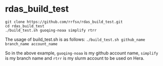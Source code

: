 # rdas_build_test

```
git clone https://github.com/rrfsx/rdas_build_test.git
cd rdas_build_test
./build_test.sh guoqing-noaa simplify rtrr
```
The usage of build_test.sh is as follows:
`./build_test.sh github_name branch_name account_name`  

So in the above example, `guoqing-noaa` is my github account name, `simplify` is my branch name and `rtrr` is my slurm account to be used on Hera.
